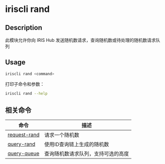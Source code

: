 # iriscli rand

## Description

此模块允许你向 IRIS Hub 发送随机数请求，查询随机数或待处理的随机数请求队列

## Usage

```bash
iriscli rand <command>
```

打印子命令和参数：

```bash
iriscli rand --help
```

## 相关命令

| 命令                             | 描述                          |
| ------------------------------- | ----------------------------- |
| [request-rand](request-rand.md) | 请求一个随机数                  |
| [query-rand](query-rand.md)     | 使用ID查询链上生成的随机数        |
| [query-queue](query-queue.md)   | 查询随机数请求队列，支持可选的高度 |
